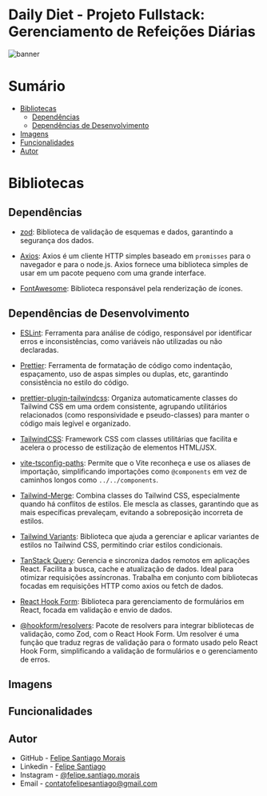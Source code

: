 # Daily Diet - Projeto Fullstack: Gerenciamento de Refeições Diárias

![banner]()

# Sumário

- [Bibliotecas](#bibliotecas)
  - [Dependências](#dependências)
  - [Dependências de Desenvolvimento](#dependências-de-desenvolvimento)
- [Imagens](#imagens)
- [Funcionalidades](#funcionalidades)
- [Autor](#autor)

# Bibliotecas

## Dependências

- [zod](https://zod.dev/): Biblioteca de validação de esquemas e dados, garantindo a segurança dos dados.

- [Axios](https://axios-http.com/ptbr/): Axios é um cliente HTTP simples baseado em `promisses` para o navegador e para o node.js. Axios fornece uma biblioteca simples de usar em um pacote pequeno com uma grande interface.

- [FontAwesome](https://fontawesome.com): Biblioteca responsável pela renderização de ícones.

## Dependências de Desenvolvimento

- [ESLint](https://eslint.org/): Ferramenta para análise de código, responsável por identificar erros e inconsistências, como variáveis não utilizadas ou não declaradas.

- [Prettier](https://prettier.io/): Ferramenta de formatação de código como indentação, espaçamento, uso de aspas simples ou duplas, etc, garantindo consistência no estilo do código.

- [prettier-plugin-tailwindcss](https://github.com/tailwindlabs/prettier-plugin-tailwindcss): Organiza automaticamente classes do Tailwind CSS em uma ordem consistente, agrupando utilitários relacionados (como responsividade e pseudo-classes) para manter o código mais legível e organizado.

- [TailwindCSS](https://tailwindcss.com): Framework CSS com classes utilitárias que facilita e acelera o processo de estilização de elementos HTML/JSX.

- [vite-tsconfig-paths](https://www.npmjs.com/package/vite-tsconfig-paths): Permite que o Vite reconheça e use os aliases de importação, simplificando importações como `@components` em vez de caminhos longos como `../../components`.

- [Tailwind-Merge](https://www.npmjs.com/package/tailwind-merge): Combina classes do Tailwind CSS, especialmente quando há conflitos de estilos. Ele mescla as classes, garantindo que as mais específicas prevaleçam, evitando a sobreposição incorreta de estilos.

- [Tailwind Variants](https://www.tailwind-variants.org): Biblioteca que ajuda a gerenciar e aplicar variantes de estilos no Tailwind CSS, permitindo criar estilos condicionais.

- [TanStack Query](https://tanstack.com/query/latest): Gerencia e sincroniza dados remotos em aplicações React. Facilita a busca, cache e atualização de dados. Ideal para otimizar requisições assíncronas. Trabalha em conjunto com bibliotecas focadas em requisições HTTP como axios ou fetch de dados.

- [React Hook Form](https://react-hook-form.com): Biblioteca para gerenciamento de formulários em React, focada em validação e envio de dados.

- [@hookform/resolvers](https://www.npmjs.com/package/@hookform/resolvers): Pacote de resolvers para integrar bibliotecas de validação, como Zod, com o React Hook Form. Um resolver é uma função que traduz regras de validação para o formato usado pelo React Hook Form, simplificando a validação de formulários e o gerenciamento de erros.

## Imagens

## Funcionalidades

## Autor

- GitHub - [Felipe Santiago Morais](https://github.com/SantiagoMorais)
- Linkedin - [Felipe Santiago](https://www.linkedin.com/in/felipe-santiago-873025288/)
- Instagram - [@felipe.santiago.morais](https://www.instagram.com/felipe.santiago.morais)
- Email - <a href="mailto:contatofelipesantiago@gmail.com" target="blank">contatofelipesantiago@gmail.com</a>
